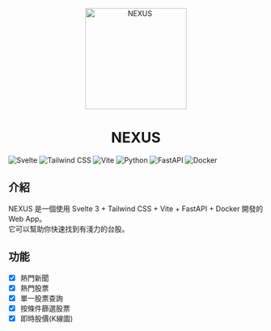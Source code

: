 <!--
 * @Author: hibana2077 hibana2077@gmail.com
 * @Date: 2024-02-02 17:40:31
 * @LastEditors: hibana2077 hibana2077@gmaill.com
 * @LastEditTime: 2024-02-05 17:42:29
 * @FilePath: /nexus/README.md
 * @Description: 这是默认设置,请设置`customMade`, 打开koroFileHeader查看配置 进行设置: https://github.com/OBKoro1/koro1FileHeader/wiki/%E9%85%8D%E7%BD%AE
-->
<p align="center">
  <img src="https://raw.githubusercontent.com/hibana2077/nexus/main/public/logo.svg" alt="NEXUS" width="200" />
</p>

<h1 align="center">NEXUS</h1>

![Svelte](https://img.shields.io/badge/Svelte-FF3E00?style=for-the-badge&logo=svelte&logoColor=white)
![Tailwind CSS](https://img.shields.io/badge/Tailwind_CSS-38B2AC?style=for-the-badge&logo=tailwind-css&logoColor=white)
![Vite](https://img.shields.io/badge/Vite-646CFF?style=for-the-badge&logo=vite&logoColor=white)
![Python](https://img.shields.io/badge/Python-3776AB?style=for-the-badge&logo=python&logoColor=white)
![FastAPI](https://img.shields.io/badge/FastAPI-009688?style=for-the-badge&logo=fastapi&logoColor=white)
![Docker](https://img.shields.io/badge/Docker-2496ED?style=for-the-badge&logo=docker&logoColor=white)

## 介紹

NEXUS 是一個使用 Svelte 3 + Tailwind CSS + Vite + FastAPI + Docker 開發的 Web App。</br>
它可以幫助你快速找到有淺力的台股。

## 功能

- [x] 熱門新聞
- [x] 熱門股票
- [x] 單一股票查詢
- [x] 按條件篩選股票
- [x] 即時股價(K線圖)